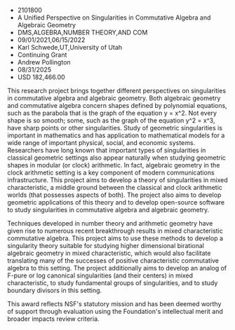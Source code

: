
* 2101800
* A Unified Perspective on Singularities in Commutative Algebra and Algebraic Geometry
* DMS,ALGEBRA,NUMBER THEORY,AND COM
* 09/01/2021,06/15/2022
* Karl Schwede,UT,University of Utah
* Continuing Grant
* Andrew Pollington
* 08/31/2025
* USD 182,466.00

This research project brings together different perspectives on singularities in
commutative algebra and algebraic geometry. Both algebraic geometry and
commutative algebra concern shapes defined by polynomial equations, such as the
parabola that is the graph of the equation y = x^2. Not every shape is so
smooth; some, such as the graph of the equation y^2 = x^3, have sharp points or
other singularities. Study of geometric singularities is important in
mathematics and has application to mathematical models for a wide range of
important physical, social, and economic systems. Researchers have long known
that important types of singularities in classical geometric settings also
appear naturally when studying geometric shapes in modular (or clock)
arithmetic. In fact, algebraic geometry in the clock arithmetic setting is a key
component of modern communications infrastructure. This project aims to develop
a theory of singularities in mixed characteristic, a middle ground between the
classical and clock arithmetic worlds (that possesses aspects of both). The
project also aims to develop geometric applications of this theory and to
develop open-source software to study singularities in commutative algebra and
algebraic geometry.

Techniques developed in number theory and arithmetic geometry have given rise to
numerous recent breakthrough results in mixed characteristic commutative
algebra. This project aims to use these methods to develop a singularity theory
suitable for studying higher dimensional birational algebraic geometry in mixed
characteristic, which would also facilitate translating many of the successes of
positive characteristic commutative algebra to this setting. The project
additionally aims to develop an analog of F-pure or log canonical singularities
(and their centers) in mixed characteristic, to study fundamental groups of
singularities, and to study boundary divisors in this setting.

This award reflects NSF's statutory mission and has been deemed worthy of
support through evaluation using the Foundation's intellectual merit and broader
impacts review criteria.
